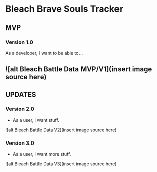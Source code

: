 # Bleach Brave Souls Tracker

## MVP

### Version 1.0
As a developer, I want to be able to...

 ![alt Bleach Battle Data MVP/V1](insert image source here)
 ---
## UPDATES

### Version 2.0
 - As a user, I want stuff.

![alt Bleach Battle Data V2](insert image source here)

### Version 3.0
 - As a user, I want more stuff.

 ![alt Bleach Battle Data V3](insert image source here)

